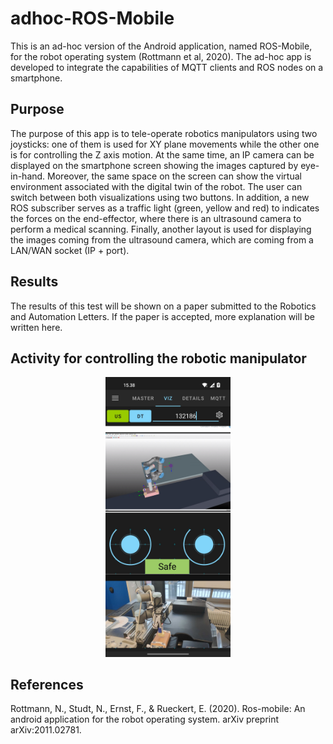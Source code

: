 # adhoc-ROS-Mobile

This is an ad-hoc version of the Android application, named ROS-Mobile, for the robot operating system (Rottmann et al, 2020). The ad-hoc app is developed to integrate the capabilities of MQTT clients and ROS nodes on a smartphone.

## Purpose

The purpose of this app is to tele-operate robotics manipulators using two joysticks: one of them is used for XY plane movements while the other one is for controlling the Z axis motion. At the same time, an IP camera can be displayed on the smartphone screen showing the images captured by eye-in-hand.
Moreover, the same space on the screen can show the virtual environment associated with the digital twin of the robot. The user can switch between both visualizations using two buttons. In addition, a new ROS subscriber serves as a traffic light (green, yellow and red) to indicates the forces on the end-effector, where there is an ultrasound camera to perform a medical scanning. Finally, another layout is used for displaying the images coming from the ultrasound camera, which are coming from a LAN/WAN socket (IP + port).

## Results

The results of this test will be shown on a paper submitted to the Robotics and Automation Letters. 
If the paper is accepted, more explanation will be written here.

## Activity for controlling the robotic manipulator

<p align="center">
    <img src="images/ad-hocRM.jpg" alt="Custom Master Chooser" width="200" />
<p/>

## References

Rottmann, N., Studt, N., Ernst, F., & Rueckert, E. (2020). Ros-mobile: An android application for the robot operating system. arXiv preprint arXiv:2011.02781.
